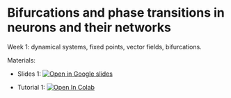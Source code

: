 # Bifurcations and phase transitions in neurons and their networks

Week 1:
dynamical systems, fixed points, vector fields, bifurcations. 

Materials:
* Slides 1: [![Open in Google slides](https://upload.wikimedia.org/wikipedia/commons/1/1e/Google_Slides_logo_%282014-2020%29.svg)](https://docs.google.com/presentation/d/1QHCa3cTVYCyL7_DP-xJ1UZCiXWgGQDt0OTlA--rszMM/edit?usp=sharing)

* Tutorial 1: [![Open In Colab](https://colab.research.google.com/assets/colab-badge.svg)](https://colab.research.google.com/drive/1ZHfveuw7IXJgm2-F3nlRxFZNiv-1OwdA?usp=sharing) 

